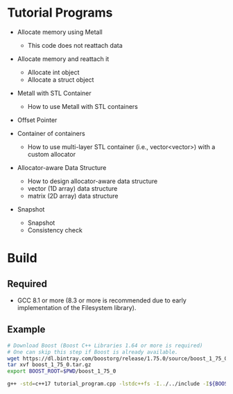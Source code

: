 # Tutorial Programs

* Allocate memory using Metall
    * This code does not reattach data

* Allocate memory and reattach it
    * Allocate int object
    * Allocate a struct object
    
* Metall with STL Container
    * How to use Metall with STL containers
    
* Offset Pointer

* Container of containers
    * How to use multi-layer STL container (i.e., vector<vector<int>>) with a custom allocator

* Allocator-aware Data Structure
    * How to design allocator-aware data structure
    * vector (1D array) data structure
    * matrix (2D array) data structure
    
* Snapshot
  * Snapshot
  * Consistency check
  
# Build

## Required
- GCC 8.1 or more (8.3 or more is recommended due to early implementation of the Filesystem library).

## Example  
```bash
# Download Boost (Boost C++ Libraries 1.64 or more is required)
# One can skip this step if Boost is already available.
wget https://dl.bintray.com/boostorg/release/1.75.0/source/boost_1_75_0.tar.gz
tar xvf boost_1_75_0.tar.gz
export BOOST_ROOT=$PWD/boost_1_75_0

g++ -std=c++17 tutorial_program.cpp -lstdc++fs -I../../include -I${BOOST_ROOT}
```
